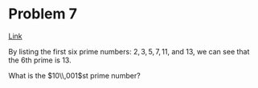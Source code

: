 # Problem 7

[Link](https://projecteuler.net/problem=7)

By listing the first six prime numbers: $2, 3, 5, 7, 11$, and $13$, we can see that the $6$th prime is $13$.

What is the $10\\,001$st prime number?